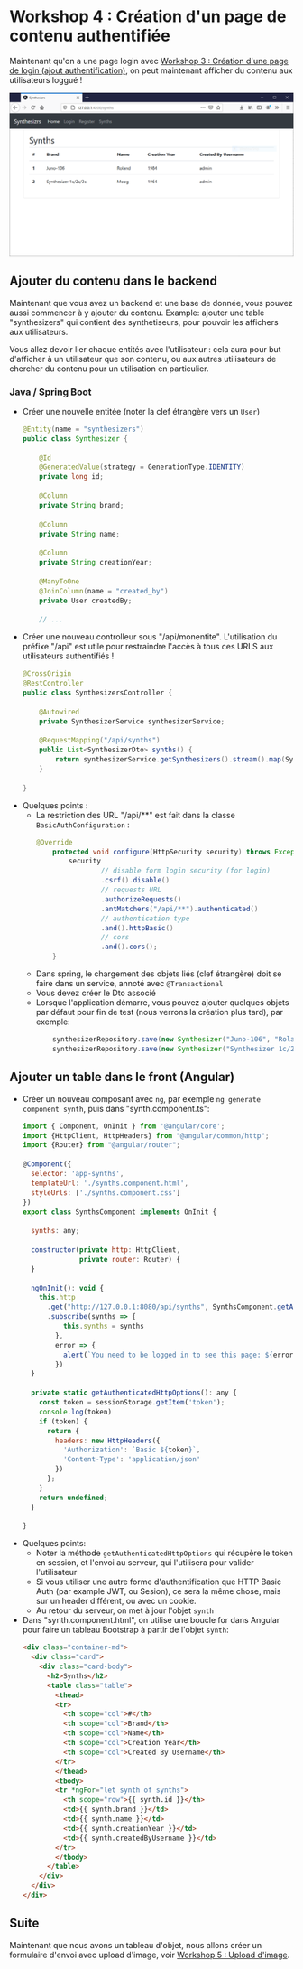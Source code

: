 # Workshop 4 : Création d'un page de contenu authentifiée

Maintenant qu'on a une page login avec [Workshop 3 : Création d'une page de login (ajout authentification)](3-login), on peut maintenant afficher du contenu aux utilisateurs loggué !

![Workshop Root Page with login](./workshop-root-page-with-content.png)

## Ajouter du contenu dans le backend

Maintenant que vous avez un backend et une base de donnée, vous pouvez aussi commencer à y ajouter du contenu. Example: ajouter une table "synthesizers" qui contient des synthetiseurs, pour pouvoir les affichers aux utilisateurs.

Vous allez devoir lier chaque entités avec l'utilisateur : cela aura pour but d'afficher à un utilisateur que son contenu, ou aux autres utilisateurs de chercher du contenu pour un utilisation en particulier.

### Java / Spring Boot

- Créer une nouvelle entitée (noter la clef étrangère vers un `User`)
    ```java
    @Entity(name = "synthesizers")
    public class Synthesizer {
    
        @Id
        @GeneratedValue(strategy = GenerationType.IDENTITY)
        private long id;
    
        @Column
        private String brand;
    
        @Column
        private String name;
    
        @Column
        private String creationYear;
    
        @ManyToOne
        @JoinColumn(name = "created_by")
        private User createdBy;
    
        // ...
    ```
- Créer une nouveau controlleur sous "/api/monentite". L'utilisation du préfixe "/api" est utile pour restraindre l'accès à tous ces URLS aux utilisateurs authentifiés !
    ```java
    @CrossOrigin
    @RestController
    public class SynthesizersController {
    
        @Autowired
        private SynthesizerService synthesizerService;
    
        @RequestMapping("/api/synths")
        public List<SynthesizerDto> synths() {
            return synthesizerService.getSynthesizers().stream().map(SynthesizerDto::new).collect(Collectors.toList());
        }
    
    }
    ```
- Quelques points :
    - La restriction des URL "/api/**" est fait dans la classe `BasicAuthConfiguration` :
        ```java
        @Override
            protected void configure(HttpSecurity security) throws Exception {
                security
                        // disable form login security (for login)
                        .csrf().disable()
                        // requests URL
                        .authorizeRequests()
                        .antMatchers("/api/**").authenticated()
                        // authentication type
                        .and().httpBasic()
                        // cors
                        .and().cors();
            }
        ```
    - Dans spring, le chargement des objets liés (clef étrangère) doit se faire dans un service, annoté avec `@Transactional`
    - Vous devez créer le Dto associé
    - Lorsque l'application démarre, vous pouvez ajouter quelques objets par défaut pour fin de test (nous verrons la création plus tard), par exemple:
        ```java
            synthesizerRepository.save(new Synthesizer("Juno-106", "Roland", "1984", adminUser));
            synthesizerRepository.save(new Synthesizer("Synthesizer 1c/2c/3c", "Moog", "1964", adminUser));
        ```

## Ajouter un table dans le front (Angular)

- Créer un nouveau composant avec `ng`, par exemple `ng generate component synth`, puis dans "synth.component.ts":
    ```javascript
    import { Component, OnInit } from '@angular/core';
    import {HttpClient, HttpHeaders} from "@angular/common/http";
    import {Router} from "@angular/router";
    
    @Component({
      selector: 'app-synths',
      templateUrl: './synths.component.html',
      styleUrls: ['./synths.component.css']
    })
    export class SynthsComponent implements OnInit {
    
      synths: any;
    
      constructor(private http: HttpClient,
                  private router: Router) {
      }
    
      ngOnInit(): void {
        this.http
          .get("http://127.0.0.1:8080/api/synths", SynthsComponent.getAuthenticatedHttpOptions())
          .subscribe(synths => {
              this.synths = synths
            },
            error => {
              alert(`You need to be logged in to see this page: ${error}`)
            })
      }
    
      private static getAuthenticatedHttpOptions(): any {
        const token = sessionStorage.getItem('token');
        console.log(token)
        if (token) {
          return {
            headers: new HttpHeaders({
              'Authorization': `Basic ${token}`,
              'Content-Type': 'application/json'
            })
          };
        }
        return undefined;
      }
    
    }
    ```
- Quelques points:
    - Noter la méthode `getAuthenticatedHttpOptions` qui récupère le token en session, et l'envoi au serveur, qui l'utilisera pour valider l'utilisateur
    - Si vous utiliser une autre forme d'authentification que HTTP Basic Auth (par example JWT, ou Sesion), ce sera la même chose, mais sur un header différent, ou avec un cookie.
    - Au retour du serveur, on met à jour l'objet `synth`
- Dans "synth.component.html", on utilise une boucle for dans Angular pour faire un tableau Bootstrap à partir de l'objet `synth`:
    ```html
    <div class="container-md">
      <div class="card">
        <div class="card-body">
          <h2>Synths</h2>
          <table class="table">
            <thead>
            <tr>
              <th scope="col">#</th>
              <th scope="col">Brand</th>
              <th scope="col">Name</th>
              <th scope="col">Creation Year</th>
              <th scope="col">Created By Username</th>
            </tr>
            </thead>
            <tbody>
            <tr *ngFor="let synth of synths">
              <th scope="row">{{ synth.id }}</th>
              <td>{{ synth.brand }}</td>
              <td>{{ synth.name }}</td>
              <td>{{ synth.creationYear }}</td>
              <td>{{ synth.createdByUsername }}</td>
            </tr>
            </tbody>
          </table>
        </div>
      </div>
    </div>
    ```

## Suite

Maintenant que nous avons un tableau d'objet, nous allons créer un formulaire d'envoi avec upload d'image, voir [Workshop 5 : Upload d'image](../5-upload-image).

